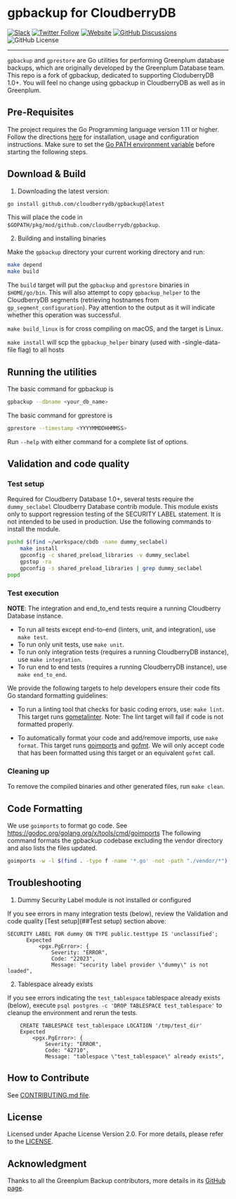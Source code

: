 # gpbackup for CloudberryDB

[![Slack](https://img.shields.io/badge/Join_Slack-6a32c9)](https://communityinviter.com/apps/cloudberrydb/welcome)
[![Twitter Follow](https://img.shields.io/twitter/follow/cloudberrydb)](https://twitter.com/cloudberrydb)
[![Website](https://img.shields.io/badge/Visit%20Website-eebc46)](https://cloudberrydb.org)
[![GitHub Discussions](https://img.shields.io/github/discussions/cloudberrydb/cloudberrydb)](https://github.com/orgs/cloudberrydb/discussions)
![GitHub License](https://img.shields.io/github/license/cloudberrydb/gpbackup)

---

`gpbackup` and `gprestore` are Go utilities for performing Greenplum database
backups, which are originally developed by the Greenplum Database team. This
repo is a fork of gpbackup, dedicated to supporting CloduberryDB 1.0+. You
will feel no change using gpbackup in CloudberryDB as well as in Greenplum.

## Pre-Requisites

The project requires the Go Programming language version 1.11 or higher.
Follow the directions [here](https://golang.org/doc/) for installation, usage
and configuration instructions. Make sure to set the [Go PATH environment
variable](https://go.dev/doc/install) before starting the following steps.

## Download & Build

1. Downloading the latest version:

```bash
go install github.com/cloudberrydb/gpbackup@latest
```

This will place the code in `$GOPATH/pkg/mod/github.com/cloudberrydb/gpbackup`.

2. Building and installing binaries

Make the `gpbackup` directory your current working directory and run:

```bash
make depend
make build
```

The `build` target will put the `gpbackup` and `gprestore` binaries in
`$HOME/go/bin`. This will also attempt to copy `gpbackup_helper` to the
CloudberryDB segments (retrieving hostnames from `gp_segment_configuration`).
Pay attention to the output as it will indicate whether this operation was
successful.

`make build_linux` is for cross compiling on macOS, and the target is Linux.

`make install` will scp the `gpbackup_helper` binary (used with -single-data-file flag) to all hosts

## Running the utilities

The basic command for gpbackup is
```bash
gpbackup --dbname <your_db_name>
```

The basic command for gprestore is
```bash
gprestore --timestamp <YYYYMMDDHHMMSS>
```

Run `--help` with either command for a complete list of options.

## Validation and code quality

### Test setup

Required for Cloudberry Database 1.0+, several tests require the
`dummy_seclabel` Cloudberry Database contrib module. This module exists only
to support regression testing of the SECURITY LABEL statement. It is not
intended to be used in production. Use the following commands to install the
module.

```bash
pushd $(find ~/workspace/cbdb -name dummy_seclabel)
    make install
    gpconfig -c shared_preload_libraries -v dummy_seclabel
    gpstop -ra
    gpconfig -s shared_preload_libraries | grep dummy_seclabel
popd
```

### Test execution

**NOTE**: The integration and end_to_end tests require a running Cloudberry
Database instance.

* To run all tests except end-to-end (linters, unit, and integration), use `make test`.
* To run only unit tests, use `make unit`.
* To run only integration tests (requires a running CloudberryDB instance), use `make integration`.
* To run end to end tests (requires a running CloudberryDB instance), use `make end_to_end`.

We provide the following targets to help developers ensure their code fits
Go standard formatting guidelines:

* To run a linting tool that checks for basic coding errors, use: `make lint`.
This target runs [gometalinter](https://github.com/alecthomas/gometalinter).
Note: The lint target will fail if code is not formatted properly.

* To automatically format your code and add/remove imports, use `make format`.
This target runs
[goimports](https://godoc.org/golang.org/x/tools/cmd/goimports) and
[gofmt](https://golang.org/cmd/gofmt/). We will only accept code that has been
formatted using this target or an equivalent `gofmt` call.

### Cleaning up

To remove the compiled binaries and other generated files, run `make clean`.

## Code Formatting

We use `goimports` to format go code. See
https://godoc.org/golang.org/x/tools/cmd/goimports The following command
formats the gpbackup codebase excluding the vendor directory and also lists
the files updated.

```bash
goimports -w -l $(find . -type f -name '*.go' -not -path "./vendor/*")
```

## Troubleshooting

1. Dummy Security Label module is not installed or configured

If you see errors in many integration tests (below), review the Validation and
code quality [Test setup](##Test setup) section above:

```
SECURITY LABEL FOR dummy ON TYPE public.testtype IS 'unclassified';
      Expected
          <pgx.PgError>: {
              Severity: "ERROR",
              Code: "22023",
              Message: "security label provider \"dummy\" is not loaded",
```

2. Tablespace already exists

If you see errors indicating the `test_tablespace` tablespace already exists
(below), execute `psql postgres -c 'DROP TABLESPACE test_tablespace'` to
cleanup the environment and rerun the tests.

```
    CREATE TABLESPACE test_tablespace LOCATION '/tmp/test_dir'
    Expected
        <pgx.PgError>: {
            Severity: "ERROR",
            Code: "42710",
            Message: "tablespace \"test_tablespace\" already exists",
```

## How to Contribute

See [CONTRIBUTING.md file](./CONTRIBUTING.md).

## License

Licensed under Apache License Version 2.0. For more details, please refer to
the [LICENSE](./LICENSE).

## Acknowledgment

Thanks to all the Greenplum Backup contributors, more details in its [GitHub
page](https://github.com/greenplum-db/gpbackup).